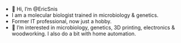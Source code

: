 - 👋 Hi, I’m @EricSnis
- I am a molecular biologist trained in microbiology & genetics.
- Former IT professional, now just a hobby.
- 👀 I’m interested in microbiology, genetics, 3D printing, electronics & woodworking. I also do a bit with home automation.

<!---
ericsnis/ericsnis is a ✨ special ✨ repository because its `README.md` (this file) appears on your GitHub profile.
You can click the Preview link to take a look at your changes.
--->
